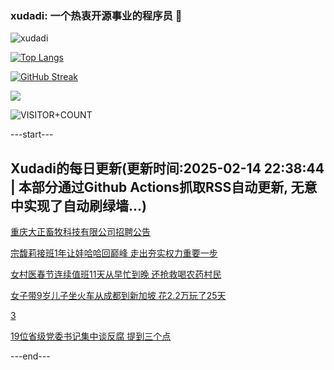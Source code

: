 ### xudadi: 一个热衷开源事业的程序员 👋

![xudadi](https://github-readme-stats-git-masterorgs-github-readme-stats-team.vercel.app/api?username=xudadi)

[![Top Langs](https://github-readme-stats.vercel.app/api/top-langs/?username=xudadi)](https://github.com/anuraghazra/github-readme-stats)

[![GitHub Streak](https://streak-stats.demolab.com?user=xudadi&locale=zh_Hans)](https://git.io/streak-stats)

![](https://raw.githubusercontent.com/xudadi/xudadi/main/assets/github-contribution-grid-snake.svg)

![VISITOR+COUNT](https://komarev.com/ghpvc/?username=xudadi&label=VISITOR+COUNT)


---start---

## Xudadi的每日更新(更新时间:2025-02-14 22:38:44 | 本部分通过Github Actions抓取RSS自动更新, 无意中实现了自动刷绿墙...)

[重庆大正畜牧科技有限公司招聘公告](https://www.gongkaoleida.com/article/2288808)

[宗馥莉接班1年让娃哈哈回巅峰 走出夯实权力重要一步](https://m.163.com/news/article/JOADTELH053469M5.html)

[女村医春节连续值班11天从早忙到晚 还抢救喝农药村民](https://m.163.com/news/article/JOANMUEH051492T3.html)

[女子带9岁儿子坐火车从成都到新加坡 花2.2万玩了25天](https://m.163.com/news/article/JOAFM51C0514D3UH.html)

[3](https://m.163.com/touch/news/sub/domestic)

[19位省级党委书记集中谈反腐 提到三个点](https://m.163.com/news/article/JOAED09K051482MP.html)

---end---

